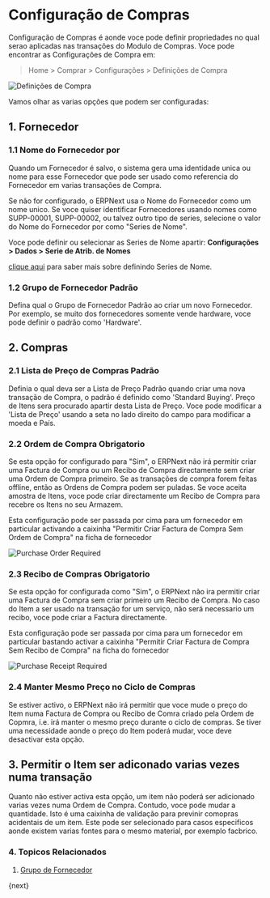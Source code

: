 <!-- add-breadcrumbs -->
# Configuração de Compras

Configuração de Compras é aonde voce pode definir propriedades no qual serao aplicadas nas transações do Modulo de Compras.
Voce pode encontrar as Configurações de Compra em:
> Home > Comprar > Configurações > Definições de Compra

![Definições de Compra]({{docs_base_url}}/assets/img/buying/buying-settings.png)

Vamos olhar as varias opções que podem ser configuradas:

## 1. Fornecedor
### 1.1 Nome do Fornecedor por

Quando um Fornecedor é salvo, o sistema gera uma identidade unica ou nome para esse Fornecedor que pode ser usado como referencia do Fornecedor em varias transações de Compra.

Se não for configurado, o ERPNext usa o Nome do Fornecedor como um nome unico. Se voce quiser identificar Fornecedores usando nomes como SUPP-00001, SUPP-00002, ou talvez outro tipo de series, selecione o valor do Nome do Fornecedor por como "Series de Nome".

Voce pode definir ou selecionar as Series de Nome apartir: **Configurações > Dados > Serie de Atrib. de Nomes**

[clique aqui](/docs/user/manual/pt/configuração/configurações/nome-das-series) para saber mais sobre definindo Series de Nome.

### 1.2 Grupo de Fornecedor Padrão

Defina qual o Grupo de Fornecedor Padrão ao criar um novo Fornecedor. Por exemplo, se muito dos fornecedores somente vende hardware, voce pode definir o padrão como 'Hardware'.

## 2. Compras
### 2.1 Lista de Preço de Compras Padrão

Definia o qual deva ser a Lista de Preço Padrão quando criar uma nova transação de Compra, o padrão é definido como 'Standard Buying'. Preço de Itens sera procurado apartir desta Lista de Preço. Voce pode modificar a 'Lista de Preço' usando a seta no lado direito do campo para modificar a moeda e País.

### 2.2 Ordem de Compra Obrigatorio

Se esta opção for configurado para "Sim", o ERPNext não irá permitir criar uma Factura de Compra ou um Recibo de Compra directamente sem criar uma Ordem de Compra primeiro. Se as transações de compra forem feitas offline, então as Ordens de Compra podem ser puladas. Se voce aceita amostra de Itens, voce pode criar directamente um Recibo de Compra para recebre os Itens no seu Armazem.

Esta configuração pode ser passada por cima para um fornecedor em particular activando a caixinha "Permitir Criar Factura de Compra Sem Ordem de Compra" na ficha de fornecedor

<img alt="Purchase Order Required" class="screenshot" src="{{docs_base_url}}/assets/img/buying/po-required.png">

### 2.3 Recibo de Compras Obrigatorio

Se esta opção for configurada como "Sim", o ERPNext não ira permitir criar uma Factura de Compra sem criar primeiro um Recibo de Compra. No caso do Item a ser usado na transação for um serviço, não será necessario um recibo, voce pode criar a Factura directamente.

Esta configuração pode ser passada por cima para um fornecedor em particular bastando activar a caixinha "Permitir Criar Factura de Compra Sem Recibo de Compra" na ficha do fornecedor

<img alt="Purchase Receipt Required" class="screenshot" src="{{docs_base_url}}/assets/img/buying/pr-required.png">

### 2.4 Manter Mesmo Preço no Ciclo de Compras

Se estiver activo, o ERPNext não irá permitir que voce mude o preço do Item numa Factura de Compra ou Recibo de Comra criado pela Ordem de Copmra, i.e. irá manter o mesmo preço durante o ciclo de compras. Se tiver uma necessidade aonde o preço do Item poderá mudar, voce deve desactivar esta opção.

## 3. Permitir o Item ser adiconado varias vezes numa transação

Quanto não estiver activa esta opção, um item não poderá ser adicionado varias vezes numa Ordem de Compra. Contudo, voce pode mudar a quantidade. Isto é uma caixinha de validação para previnir comopras acidentais de um item. Este pode ser selecionado para casos especificos aonde existem varias fontes para o mesmo material, por exemplo facbrico.

### 4. Topicos Relacionados
1. [Grupo de Fornecedor](/docs/user/manual/pt/compras/grupo-fornecedor)

{next}
